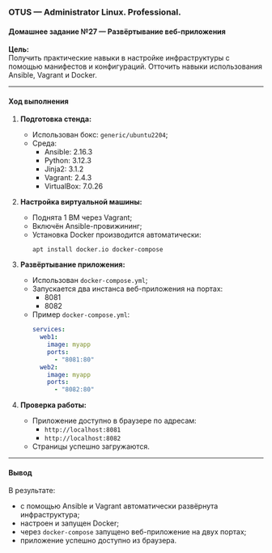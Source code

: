 ### **OTUS — Administrator Linux. Professional.**  
#### **Домашнее задание №27 — Развёртывание веб-приложения**

**Цель:**  
Получить практические навыки в настройке инфраструктуры с помощью манифестов и конфигураций. Отточить навыки использования Ansible, Vagrant и Docker.

---

#### **Ход выполнения**

1. **Подготовка стенда:**
   - Использован бокс: `generic/ubuntu2204`;
   - Среда:
     - Ansible: 2.16.3
     - Python: 3.12.3
     - Jinja2: 3.1.2
     - Vagrant: 2.4.3
     - VirtualBox: 7.0.26

2. **Настройка виртуальной машины:**
   - Поднята 1 ВМ через Vagrant;
   - Включён Ansible-провижининг;
   - Установка Docker производится автоматически:
     ```
     apt install docker.io docker-compose
     ```

3. **Развёртывание приложения:**
   - Использован `docker-compose.yml`;
   - Запускается два инстанса веб-приложения на портах:
     - 8081
     - 8082
   - Пример `docker-compose.yml`:
     ```yaml
     services:
       web1:
         image: myapp
         ports:
           - "8081:80"
       web2:
         image: myapp
         ports:
           - "8082:80"
     ```

4. **Проверка работы:**
   - Приложение доступно в браузере по адресам:
     - `http://localhost:8081`
     - `http://localhost:8082`
   - Страницы успешно загружаются.


---

#### **Вывод**

В результате:
- с помощью Ansible и Vagrant автоматически развёрнута инфраструктура;
- настроен и запущен Docker;
- через `docker-compose` запущено веб-приложение на двух портах;
- приложение успешно доступно из браузера.
